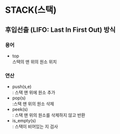 STACK(스택)
=
후입선출 (LIFO: Last In First Out) 방식
-
### 용어
- top  
스택의 맨 위의 원소 위치
### 연산
- push(s,e)  
: 스택 맨 위에 원소 추가  
- pop(s)  
:스택 맨 위의 원소 삭제
- peek(s)  
: 스택 맨 위의 원소를 삭제하지 않고 반환
- is_empty(s)  
: 스택이 비어있는 지 검사

